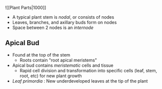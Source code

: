 ![[Plant Parts|1000]]

- A typical plant stem is *nodal*, or consists of nodes
- Leaves, branches, and axillary buds form on nodes
- Space between 2 nodes is an *internode*

## Apical Bud
- Found at the top of the stem
	- Roots contain "root apical meristems"
- Apical bud contains *meristematic* cells and tissue
	- Rapid cell division and transformation into specific cells (leaf, stem, root, etc) for new plant growth
- *Leaf primordia* : New underdeveloped leaves at the tip of the plant